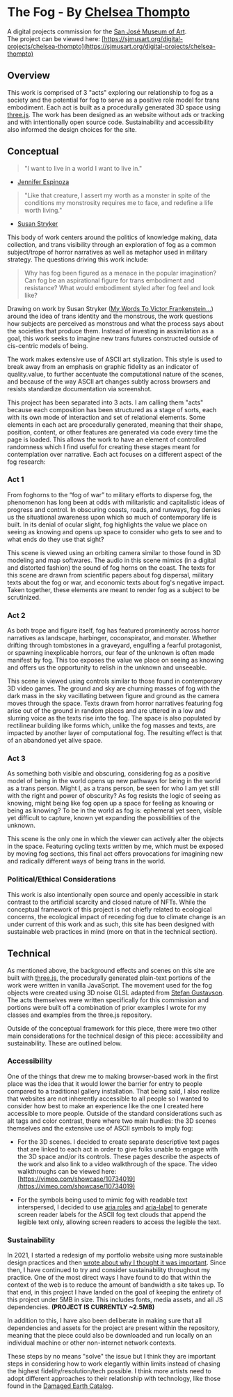 # The Fog - By [Chelsea Thompto](https://chelsea.technology/)
A digital projects commission for the [San José Museum of Art](https://sjmusart.org/). <br/>
The project can be viewed here: [https://sjmusart.org/digital-projects/chelsea-thompto](https://sjmusart.org/digital-projects/chelsea-thompto)

## Overview
This work is comprised of 3 "acts" exploring our relationship to fog as a society and the potential for fog to serve as a positive role model for trans embodiment. Each act is built as a procedurally generated 3D space using [three.js](https://threejs.org/). The work has been designed as an website without ads or tracking and with intentionally open source code. Sustainability and accessibility also informed the design choices for the site.

## Conceptual
> "I want to live in a world I want to live in."
- [Jennifer Espinoza](https://joshuajenniferespinoza.com/)

> "Like that creature, I assert my worth as a monster in spite of the conditions my monstrosity requires me to face, and redefine a life worth living."
- [Susan Stryker](https://www.susanstryker.net/)

This body of work centers around the politics of knowledge making, data collection, and trans visibility through an exploration of fog as a common subject/trope of horror narratives as well as metaphor used in military strategy. The questions driving this work include: 

> Why has fog been figured as a menace in the popular imagination? Can fog be an aspirational figure for trans embodiment and resistance? What would embodiment styled after fog feel and look like?

Drawing on work by Susan Stryker ([My Words To Victor Frankenstein…](https://sites.evergreen.edu/politicalshakespeares/wp-content/uploads/sites/226/2015/12/Stryker-My-Words-to-VF.pdf)) around the idea of trans identity and the monstrous, the work questions how subjects are perceived as monstrous and what the process says about the societies that produce them. Instead of investing in assimilation as a goal, this work seeks to imagine new trans futures constructed outside of cis-centric models of being. 

The work makes extensive use of ASCII art stylization. This style is used to break away from an emphasis on graphic fidelity as an indicator of quality.value, to further accentuate the computational nature of the scenes, and because of the way ASCII art changes subtly across browsers and resists standardize documentation via screenshot.

This project has been separated into 3 acts. I am calling them "acts" because each composition has been structured as a stage of sorts, each with its own mode of interaction and set of relational elements. Some elements in each act are procedurally generated, meaning that their shape, position, content, or other features are generated via code every time the page is loaded. This allows the work to have an element of controlled randomness which I find useful for creating these stages meant for contemplation over narrative. Each act focuses on a different aspect of the fog research:

### Act 1
From foghorns to the “fog of war” to military efforts to disperse fog, the phenomenon has long been at odds with militaristic and capitalistic ideas of progress and control. In obscuring coasts, roads, and runways, fog denies us the situational awareness upon which so much of contemporary life is built. In its denial of ocular slight, fog highlights the value we place on seeing as knowing and opens up space to consider who gets to see and to what ends do they use that sight? 

This scene is viewed using an orbiting camera similar to those found in 3D modeling and map softwares. The audio in this scene mimics (in a digital and distorted fashion) the sound of fog horns on the coast. The texts for this scene are drawn from scientific papers about fog dispersal, military texts about the fog or war, and economic texts about fog's negative impact. Taken together, these elements are meant to render fog as a subject to be scrutinized. 

### Act 2
As both trope and figure itself, fog has featured prominently across horror narratives as landscape, harbinger, coconspirator, and monster. Whether drifting through tombstones in a graveyard, engulfing a fearful protagonist, or spawning inexplicable horrors, our fear of the unknown is often made manifest by fog. This too exposes the value we place on seeing as knowing and offers us the opportunity to relish in the unknown and unseeable. 

This scene is viewed using controls similar to those found in contemporary 3D video games. The ground and sky are churning masses of fog with the dark mass in the sky vacillating between figure and ground as the camera moves through the space. Texts drawn from horror narratives featuring fog arise out of the ground in random places and are uttered in a low and slurring voice as the texts rise into the fog. The space is also populated by rectilinear building like forms which, unlike the fog masses and texts, are impacted by another layer of computational fog. The resulting effect is that of an abandoned yet alive space.

### Act 3
As something both visible and obscuring, considering fog as a positive model of being in the world opens up new pathways for being in the world as a trans person. Might I, as a trans person, be seen for who I am yet still with the right and power of obscurity? As fog resists the logic of seeing as knowing, might being like fog open up a space for feeling as knowing or being as knowing? To be in the world as fog is: ephemeral yet seen, visible yet difficult to capture, known yet expanding the possibilities of the unknown.

This scene is the only one in which the viewer can actively alter the objects in the space. Featuring cycling texts written by me, which must be exposed by moving fog sections, this final act offers provocations for imagining new and radically different ways of being trans in the world. 

### Political/Ethical Considerations
This work is also intentionally open source and openly accessible in stark contrast to the artificial scarcity and closed nature of NFTs. While the conceptual framework of this project is not chiefly related to ecological concerns, the ecological impact of receding fog due to climate change is an under current of this work and as such, this site has been designed with sustainable web practices in mind (more on that in the technical section).

## Technical
As mentioned above, the background effects and scenes on this site are built with [three.js](https://threejs.org/), the procedurally generated plain-text portions of the work were written in vanilla JavaScript. The movement used for the fog objects were created using 3D noise GLSL adapted from [Stefan Gustavson](https://github.com/ashima/webgl-noise). The acts themselves were written specifically for this commission and portions were built off a combination of prior examples I wrote for my classes and examples from the three.js repository.

Outside of the conceptual framework for this piece, there were two other main considerations for the technical design of this piece: accessibility and sustainability. These are outlined below.

### Accessibility
One of the things that drew me to making browser-based work in the first place was the idea that it would lower the barrier for entry to people compared to a traditional gallery installation. That being said, I also realize that websites are not inherently accessible to all people so I wanted to consider how best to make an experience like the one I created here accessible to more people. Outside of the standard considerations such as alt tags and color contrast, there where two main hurdles: the 3D scenes themselves and the extensive use of ASCII symbols to imply fog: 

- For the 3D scenes. I decided to create separate descriptive text pages that are linked to each act in order to give folks unable to engage with the 3D space and/or its controls. These pages describe the aspects of the work and also link to a video walkthrough of the space. The video walkthroughs can be viewed here: [https://vimeo.com/showcase/10734019](https://vimeo.com/showcase/10734019)

- For the symbols being used to mimic fog with readable text interspersed, I decided to use [aria roles](https://developer.mozilla.org/en-US/docs/Web/Accessibility/ARIA/Roles) and [aria-label](https://developer.mozilla.org/en-US/docs/Web/Accessibility/ARIA/Attributes/aria-label) to generate screen reader labels for the ASCII fog text clouds that append the legible text only, allowing screen readers to access the legible the text.

### Sustainability
In 2021, I started a redesign of my portfolio website using more sustainable design practices and then [wrote about why I thought it was important](https://chelsea.technology/writing/blog/posts/8_26_22.html). Since then, I have continued to try and consider sustainability throughout my practice. One of the most direct ways I have found to do that within the context of the web is to reduce the amount of bandwidth a site takes up. To that end, in this project I have landed on the goal of keeping the entirety of this project under 5MB in size. This includes fonts, media assets, and all JS dependencies. **(PROJECT IS CURRENTLY ~2.5MB)**

In addition to this, I have also been deliberate in making sure that all dependencies and assets for the project are present within the repository, meaning that the piece could also be downloaded and run locally on an individual machine or other non-internet network contexts.

These steps by no means "solve" the issue but I think they are important steps in considering how to work elegantly within limits instead of chasing the highest fidelity/resolution/tech possible. I think more artists need to adopt different approaches to their relationship with technology, like those found in the [Damaged Earth Catalog](https://damaged.bleu255.com/).
